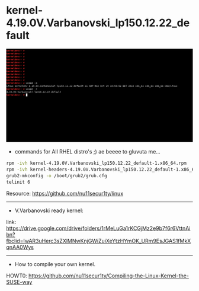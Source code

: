 # kernel-4.19.0V.Varbanovski_lp150.12.22_default

![](https://github.com/nu11secur1ty/kernel-4.19.0V.Varbanovski_lp150.12.22_default/blob/master/Screenshot%20from%202018-10-30%2007-27-47.png)

- commands for All RHEL distro's ;) ae beeee to gluvuta me...
```bash
rpm -ivh kernel-4.19.0V.Varbanovski_lp150.12.22_default-1.x86_64.rpm
rpm -ivh kernel-headers-4.19.0V.Varbanovski_lp150.12.22_default-1.x86_64.rpm
grub2-mkconfig -o /boot/grub2/grub.cfg
telinit 6
```

Resource: https://github.com/nu11secur1ty/linux

----------------------------------------------------------------------------------------
- V.Varbanovski ready kernel:

link: https://drive.google.com/drive/folders/1rMeLuGa1rKCGjMz2e9b7f6r6VttnAibn?fbclid=IwAR3uHerc3sZXlMNwKnjGWiZuiXeYtzHYmOK_URm9EsJGAS1fMkXqnAA0Wys

-----------------------------------------------------------------------------------------

- How to compile your own kernel.

HOWT0: https://github.com/nu11secur1ty/Compiling-the-Linux-Kernel-the-SUSE-way
